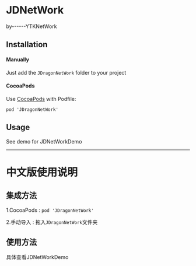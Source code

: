 # JDNetWork
by------YTKNetWork



## Installation

#### Manually

Just add the `JDragonNetWork` folder to your project

#### CocoaPods

Use [CocoaPods](https://cocoapods.org/) with Podfile:

```
pod 'JDragonNetWork'
```

## Usage

See demo for JDNetWorkDemo



------

# 中文版使用说明

## 集成方法

1.CocoaPods : `pod 'JDragonNetWork'`

2.手动导入 : 拖入`JDragonNetWork`文件夹 

## 使用方法

具体查看JDNetWorkDemo










